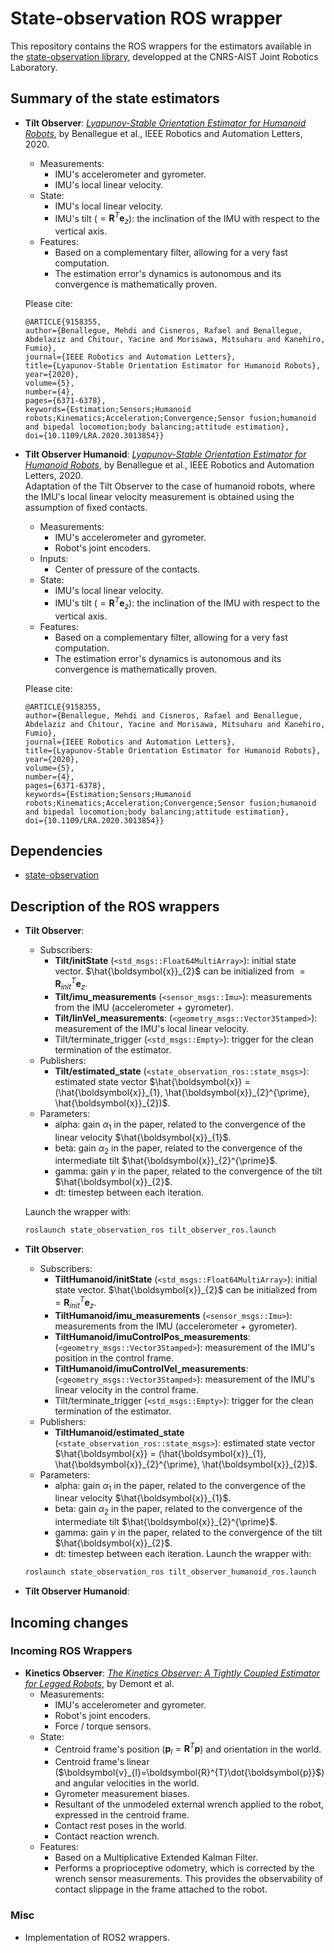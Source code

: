 # State-observation ROS wrapper

This repository contains the ROS wrappers for the estimators available in the [state-observation library](https://github.com/ArnaudDmt/state-observation), developped at the CNRS-AIST Joint Robotics Laboratory.

## Summary of the state estimators
- **Tilt Observer**: [*Lyapunov-Stable Orientation Estimator for Humanoid Robots*](https://ieeexplore.ieee.org/document/9158355), by Benallegue et al., IEEE Robotics and Automation Letters, 2020.
    - Measurements: 
        - IMU's accelerometer and gyrometer.
        - IMU's local linear velocity.
    - State: 
        - IMU's local linear velocity. 
        - IMU's tilt ($=\boldsymbol{R}^{T}\boldsymbol{e}_{z}$): the inclination of the IMU with respect to the vertical axis.
    - Features: 
        - Based on a complementary filter, allowing for a very fast computation.
        - The estimation error's dynamics is autonomous and its convergence is mathematically proven.
        
    Please cite:
    ```
    @ARTICLE{9158355,
  author={Benallegue, Mehdi and Cisneros, Rafael and Benallegue, Abdelaziz and Chitour, Yacine and Morisawa, Mitsuharu and Kanehiro, Fumio},
  journal={IEEE Robotics and Automation Letters}, 
  title={Lyapunov-Stable Orientation Estimator for Humanoid Robots}, 
  year={2020},
  volume={5},
  number={4},
  pages={6371-6378},
  keywords={Estimation;Sensors;Humanoid robots;Kinematics;Acceleration;Convergence;Sensor fusion;humanoid and bipedal locomotion;body balancing;attitude estimation},
  doi={10.1109/LRA.2020.3013854}}
    ```


- **Tilt Observer Humanoid**: [*Lyapunov-Stable Orientation Estimator for Humanoid Robots*](https://ieeexplore.ieee.org/document/9158355), by Benallegue et al., IEEE Robotics and Automation Letters, 2020. \
Adaptation of the Tilt Observer to the case of humanoid robots, where the IMU's local linear velocity measurement is obtained using the assumption of fixed contacts. 
    - Measurements: 
        - IMU's accelerometer and gyrometer.
        - Robot's joint encoders.
    - Inputs: 
        - Center of pressure of the contacts.
    - State: 
        - IMU's local linear velocity. 
        - IMU's tilt ($=\boldsymbol{R}^{T}\boldsymbol{e}_{z}$): the inclination of the IMU with respect to the vertical axis.
    - Features: 
        - Based on a complementary filter, allowing for a very fast computation.
        - The estimation error's dynamics is autonomous and its convergence is mathematically proven.
    
    Please cite:
    ```
    @ARTICLE{9158355,
  author={Benallegue, Mehdi and Cisneros, Rafael and Benallegue, Abdelaziz and Chitour, Yacine and Morisawa, Mitsuharu and Kanehiro, Fumio},
  journal={IEEE Robotics and Automation Letters}, 
  title={Lyapunov-Stable Orientation Estimator for Humanoid Robots}, 
  year={2020},
  volume={5},
  number={4},
  pages={6371-6378},
  keywords={Estimation;Sensors;Humanoid robots;Kinematics;Acceleration;Convergence;Sensor fusion;humanoid and bipedal locomotion;body balancing;attitude estimation},
  doi={10.1109/LRA.2020.3013854}}
    ```


## Dependencies
- [state-observation](https://github.com/ArnaudDmt/state-observation)

## Description of the ROS wrappers
- **Tilt Observer**: 
    - Subscribers: 
        - **Tilt/initState** (`<std_msgs::Float64MultiArray>`): initial state vector. $\hat{\boldsymbol{x}}_{2}$ can be initialized from $=\boldsymbol{R}_{init}^{T}\boldsymbol{e}_{z}$.
        - **Tilt/imu_measurements** (`<sensor_msgs::Imu>`): measurements from the IMU (accelerometer + gyrometer).
        - **Tilt/linVel_measurements**: (`<geometry_msgs::Vector3Stamped>`): measurement of the IMU's local linear velocity.
        - Tilt/terminate_trigger (`<std_msgs::Empty>`): trigger for the clean termination of the estimator.
    - Publishers: 
        - **Tilt/estimated_state** (`<state_observation_ros::state_msgs>`): estimated state vector $\hat{\boldsymbol{x}} = (\hat{\boldsymbol{x}}_{1}, \hat{\boldsymbol{x}}_{2}^{\prime}, \hat{\boldsymbol{x}}_{2})$.
    - Parameters: 
        - alpha: gain $\alpha_{1}$ in the paper, related to the convergence of the linear velocity $\hat{\boldsymbol{x}}_{1}$.
        - beta: gain $\alpha_{2}$ in the paper, related to the convergence of the intermediate tilt $\hat{\boldsymbol{x}}_{2}^{\prime}$.
        - gamma: gain $\gamma$ in the paper, related to the convergence of the tilt $\hat{\boldsymbol{x}}_{2}$.
        - dt: timestep between each iteration.
    
    Launch the wrapper with:
    ~~~sh
    roslaunch state_observation_ros tilt_observer_ros.launch
    ~~~

- **Tilt Observer**: 
    - Subscribers: 
        - **TiltHumanoid/initState** (`<std_msgs::Float64MultiArray>`): initial state vector. $\hat{\boldsymbol{x}}_{2}$ can be initialized from $=\boldsymbol{R}_{init}^{T}\boldsymbol{e}_{z}$.
        - **TiltHumanoid/imu_measurements** (`<sensor_msgs::Imu>`): measurements from the IMU (accelerometer + gyrometer).
        - **TiltHumanoid/imuControlPos_measurements**: (`<geometry_msgs::Vector3Stamped>`): measurement of the IMU's position in the control frame.
        - **TiltHumanoid/imuControlVel_measurements**: (`<geometry_msgs::Vector3Stamped>`): measurement of the IMU's linear velocity in the control frame.
        - Tilt/terminate_trigger (`<std_msgs::Empty>`): trigger for the clean termination of the estimator.
    - Publishers: 
        - **TiltHumanoid/estimated_state** (`<state_observation_ros::state_msgs>`): estimated state vector $\hat{\boldsymbol{x}} = (\hat{\boldsymbol{x}}_{1}, \hat{\boldsymbol{x}}_{2}^{\prime}, \hat{\boldsymbol{x}}_{2})$.
    - Parameters: 
        - alpha: gain $\alpha_{1}$ in the paper, related to the convergence of the linear velocity $\hat{\boldsymbol{x}}_{1}$.
        - beta: gain $\alpha_{2}$ in the paper, related to the convergence of the intermediate tilt $\hat{\boldsymbol{x}}_{2}^{\prime}$.
        - gamma: gain $\gamma$ in the paper, related to the convergence of the tilt $\hat{\boldsymbol{x}}_{2}$.
        - dt: timestep between each iteration.
    Launch the wrapper with:
    ~~~sh
    roslaunch state_observation_ros tilt_observer_humanoid_ros.launch
    ~~~

    
- **Tilt Observer Humanoid**:
## Incoming changes

### Incoming ROS Wrappers

- **Kinetics Observer**: [*The Kinetics Observer: A Tightly Coupled Estimator for Legged Robots*](https://hal.science/hal-04616647), by Demont et al. 
    - Measurements: 
        - IMU's accelerometer and gyrometer.
        - Robot's joint encoders.
        - Force / torque sensors. 
    - State: 
        - Centroid frame's position ($\boldsymbol{p}_{l}=\boldsymbol{R}^{T}\boldsymbol{p}$) and orientation in the world.
        - Centroid frame's linear ($\boldsymbol{v}_{l}=\boldsymbol{R}^{T}\dot{\boldsymbol{p}}$) and angular velocities in the world.
        - Gyrometer measurement biases.
        - Resultant of the unmodeled external wrench applied to the robot, expressed in the centroid frame.
        - Contact rest poses in the world.
        - Contact reaction wrench.
    - Features: 
        - Based on a Multiplicative Extended Kalman Filter.
        - Performs a proprioceptive odometry, which is corrected by the wrench sensor measurements. This provides the observability of contact slippage in the frame attached to the robot.
        
### Misc
- Implementation of ROS2 wrappers.